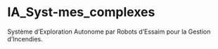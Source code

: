 # IA_Syst-mes_complexes
Système d’Exploration Autonome par Robots d’Essaim pour la Gestion d’Incendies. 
